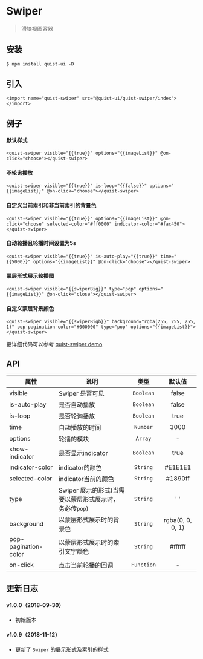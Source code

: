 # Swiper

> 滑块视图容器


## 安装

```
$ npm install quist-ui -D
```

## 引入
```js{4}
<import name="quist-swiper" src="@quist-ui/quist-swiper/index"></import>
```

## 例子

#### 默认样式

```js{4}
<quist-swiper visible="{{true}}" options="{{imageList}}" @on-click="choose"></quist-swiper>
```

#### 不轮询播放

```js{4}
<quist-swiper visible="{{true}}" is-loop="{{false}}" options="{{imageList}}" @on-click="choose"></quist-swiper>
```

#### 自定义当前索引和非当前索引的背景色

```js{4}
<quist-swiper visible="{{true}}" options="{{imageList}}" @on-click="choose" selected-color="#ff0000" indicator-color="#fac450"></quist-swiper>
```

#### 自动轮播且轮播时间设置为5s

```js{4}
<quist-swiper visible="{{true}}" is-auto-play="{{true}}" time="{{5000}}" options="{{imageList}}" @on-click="choose"></quist-swiper>
```

#### 蒙层形式展示轮播图

```js{4}
<quist-swiper visible="{{swiperBig}}" type="pop" options="{{imageList}}" @on-click="close"></quist-swiper>
```

#### 自定义蒙层背景颜色

```js{4}
<quist-swiper visible="{{swiperBigb}}" background="rgba(255, 255, 255, 1)" pop-pagination-color="#000000" type="pop" options="{{imageList}}"></quist-swiper>
```

更详细代码可以参考 [quist-swiper demo](https://github.com/JDsecretFE/quist-ui/tree/master/src/Swiper/index.ux)

## API 

| 属性 | 说明 | 类型 | 默认值 |
|-------------|------------|:--------:|:-----:|
| visible | Swiper 是否可见 | `Boolean` | false |
| is-auto-play | 是否自动播放 | `Boolean` | false |
| is-loop | 是否轮询播放 | `Boolean` | true |
| time | 自动播放的时间 | `Number` | 3000 |
| options | 轮播的模块 | `Array` | - |
| show-indicator | 是否显示indicator | `Boolean` | true |
| indicator-color | indicator的颜色 | `String` | #E1E1E1 |
| selected-color | indicator当前的颜色 | `String` | #1890ff |
| type | Swiper 展示的形式(当需要以蒙层形式展示时，务必传`pop`) | `String` | ' ' |
| background | 以蒙层形式展示时的背景色 | `String` | rgba(0, 0, 0, 1) |
| pop-pagination-color | 以蒙层形式展示时的索引文字颜色 | `String` | #ffffff |
| on-click | 点击当前轮播的回调 | `Function` | - |

## 更新日志

#### v1.0.0（2018-09-30）
* 初始版本

#### v1.0.9（2018-11-12）
* 更新了 `Swiper` 的展示形式及索引的样式
